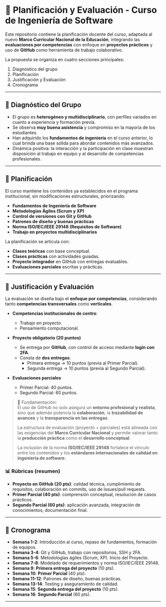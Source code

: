 # 📘 Planificación y Evaluación - Curso de Ingeniería de Software

Este repositorio contiene la planificación docente del curso, adaptada al nuevo **Marco Curricular Nacional de la Educación**, integrando las **evaluaciones por competencias** con enfoque en **proyectos prácticos** y uso de **GitHub** como herramienta de trabajo colaborativo.  

La propuesta se organiza en cuatro secciones principales:  

1. Diagnóstico del grupo  
2. Planificación  
3. Justificación y Evaluación  
4. Cronograma  

---

## 📍 Diagnóstico del Grupo

- El grupo es **heterogéneo y multidisciplinario**, con perfiles variados en cuanto a experiencia y formación previa.  
- Se observa **muy buena asistencia** y compromiso en la mayoría de los estudiantes.  
- Han adquirido los **fundamentos de ingeniería** en el curso anterior, lo cual brinda una base sólida para abordar contenidos más avanzados.  
- Dinámica positiva: la interacción y la participación en clase muestran disposición al trabajo en equipo y al desarrollo de competencias profesionales.  

---

## 📝 Planificación

El curso mantiene los contenidos ya establecidos en el programa institucional, sin modificaciones estructurales, priorizando:  

- **Fundamentos de Ingeniería de Software**  
- **Metodologías Ágiles (Scrum y XP)**  
- **Control de versiones con Git y GitHub**  
- **Patrones de diseño y buenas prácticas**  
- **Norma ISO/IEC/IEEE 29148 (Requisitos de Software)**  
- **Trabajo en proyectos multidisciplinarios**  

La planificación se articula con:  

- **Clases teóricas** con base conceptual.  
- **Clases prácticas** con actividades guiadas.  
- **Proyecto integrador** en GitHub con entregas evaluables.  
- **Evaluaciones parciales** escritas y prácticas.  

---

## 🎯 Justificación y Evaluación

La evaluación se diseña bajo el **enfoque por competencias**, considerando tanto **competencias transversales** como **verticales**.  

- **Competencias institucionales de centro**:  
  - Trabajo en proyecto.  
  - Pensamiento computacional.  

- **Proyecto obligatorio (20 puntos)**  
  - Se entrega por **GitHub**, con control de acceso mediante **login con 2FA**.  
  - Consta de **dos entregas**:  
    - Primera entrega → 10 puntos (previa al Primer Parcial).  
    - Segunda entrega → 10 puntos (previa al Segundo Parcial).  

- **Evaluaciones parciales**  
  - Primer Parcial: 40 puntos.  
  - Segundo Parcial: 60 puntos.  

> 🔎 Fundamentación:  
> El uso de GitHub no solo asegura un **entorno profesional y realista**, sino que además potencia la **colaboración**, la **trazabilidad de avances** y la **transparencia en las entregas**.  
>  
> La estructura de evaluación (proyecto + parciales) está alineada con las exigencias del **Marco Curricular Nacional** y permite valorar tanto la **producción práctica** como el **desarrollo conceptual**.  
>  
> La inclusión de la norma **ISO/IEC/IEEE 29148** fortalece el vínculo entre los contenidos y los **estándares internacionales de calidad en ingeniería de software**.  

### 📊 Rúbricas (resumen)

- **Proyecto en GitHub (20 pts)**: calidad técnica, cumplimiento de requisitos, colaboración en commits, uso de issues/pull requests.  
- **Primer Parcial (40 pts)**: comprensión conceptual, resolución de casos prácticos.  
- **Segundo Parcial (60 pts)**: aplicación avanzada, integración de conocimientos, documentación final.  

---

## 📅 Cronograma

- **Semana 1-2**: Introducción al curso, repaso de fundamentos, formación de equipos.  
- **Semana 3-4**: Git y GitHub, trabajo con repositorios, SSH y 2FA.  
- **Semana 5-6**: Metodologías ágiles (Scrum, XP). Inicio del Proyecto.  
- **Semana 7-8**: Modelado de requerimientos y norma ISO/IEC/IEEE 29148.  
- **Semana 9**: **Primera entrega del proyecto** (10 pts).  
- **Semana 10**: **Primer Parcial** (40 pts).  
- **Semana 11-12**: Patrones de diseño, buenas prácticas.  
- **Semana 13-14**: Testing y aseguramiento de calidad.  
- **Semana 15**: **Segunda entrega del proyecto** (10 pts).  
- **Semana 16**: **Segundo Parcial** (60 pts).  

---

